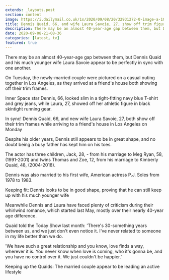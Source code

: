 ```yaml
---
extends: _layouts.post
section: content
image: https://i.dailymail.co.uk/1s/2020/09/08/20/32931272-0-image-a-108_1599591938928.jpg 
title: Dennis Quaid, 66, and wife Laura Savoie, 27, show off trim figures 
description: There may be an almost 40-year-age gap between them, but Dennis Quaid and his much younger wife Laura Savoie appear to be perfectly in sync with one another. 
date: 2020-09-08-21-08-36 
categories: [latest, tv] 
featured: true 
--- 
```

There may be an almost 40-year-age gap between them, but Dennis Quaid and his much younger wife Laura Savoie appear to be perfectly in sync with one another.

On Tuesday, the newly-married couple were pictured on a casual outing together in Los Angeles, as they arrived at a friend's house both showing off their trim frames.

Inner Space star Dennis, 66, looked slim in a tight-fitting navy blue T-shirt and grey jeans, while Laura, 27, showed off her athletic figure in black skintight running gear.  

In sync! Dennis Quaid, 66, and new wife Laura Savoie, 27, both show off their trim frames while arriving to a friend's house in Los Angeles on Monday 

Despite his older years, Dennis still appears to be in great shape, and no doubt being a busy father has kept him on his toes. 

The actor has three children, Jack, 28, - from his marriage to Meg Ryan, 58, (1991-2001) and twins Thomas and Zoe, 12, from his marriage to Kimberly Quaid, 48, (2004-2018). 

Dennis was also married to his first wife, American actress P.J. Soles from 1978 to 1983. 

Keeping fit: Dennis looks to be in good shape, proving that he can still keep up with his much younger wife 

Meanwhile Dennis and Laura have faced plenty of criticism during their whirlwind romance, which started last May, mostly over their nearly 40-year age difference.

Quaid told the Today Show last month: 'There's 30-something years between us, and we just don't even notice it. I've never related to someone in my life better than we do.

'We have such a great relationship and you know, love finds a way, wherever it is. You never know when love is coming, who it's gonna be, and you have no control over it. We just couldn't be happier.' 

Keeping up the Quaids: The married couple appear to be leading an active lifestyle 


